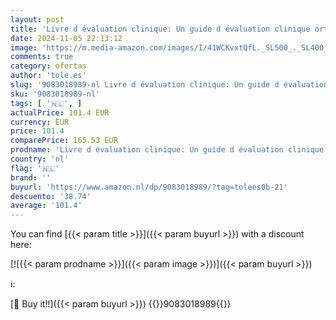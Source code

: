 ```yaml
---
layout: post
title: 'Livre d évaluation clinique: Un guide d évaluation clinique orthopédique'
date: 2024-11-05 22:13:12
image: 'https://m.media-amazon.com/images/I/41WCKvxtQfL._SL500_._SL400_.jpg'
comments: true
category: ofertas
author: 'tole.es'
slug: '9083018989-nl Livre d évaluation clinique: Un guide d évaluation...'
sku: '9083018989-nl'
tags: [ '🇳🇱', ]
actualPrice: 101.4 EUR
currency: EUR
price: 101.4
comparePrice: 165.53 EUR
prodname: 'Livre d évaluation clinique: Un guide d évaluation clinique orthopédique'
country: 'nl'
flag: '🇳🇱'
brand: ''
buyurl: 'https://www.amazon.nl/dp/9083018989/?tag=tolees0b-21'
descuento: '38.74'
average: '101.4'
---
```


You can find [{{< param title >}}]({{< param buyurl >}}) with a discount here:

[![{{< param prodname >}}]({{< param image >}})]({{< param buyurl >}})

ℹ️:


[🛒 Buy it!!]({{< param buyurl >}})
{{<world>}}9083018989{{</world>}}
